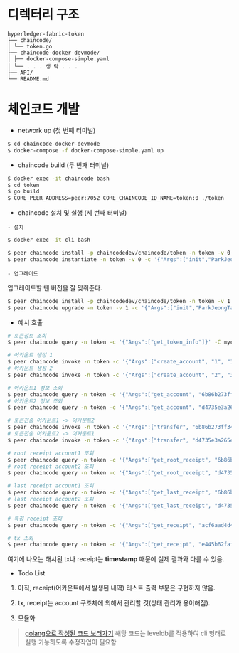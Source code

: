 # 디렉터리 구조

```
hyperledger-fabric-token
├── chaincode/
│ └── token.go
├── chaincode-docker-devmode/
│ ├── docker-compose-simple.yaml
│ └── . . . 생 략 . . .
├── API/
└── README.md
```

# 체인코드 개발



* network up (첫 번째 터미널)

```bash
$ cd chaincode-docker-devmode
$ docker-compose -f docker-compose-simple.yaml up
```



* chaincode build (두 번째 터미널)

```bash
$ docker exec -it chaincode bash
$ cd token
$ go build
$ CORE_PEER_ADDRESS=peer:7052 CORE_CHAINCODE_ID_NAME=token:0 ./token
```





* chaincode 설치 및 실행 (세 번째 터미널)

```- 설치```

```bash
$ docker exec -it cli bash

$ peer chaincode install -p chaincodedev/chaincode/token -n token -v 0
$ peer chaincode instantiate -n token -v 0 -c '{"Args":["init","ParkJeongTae","PJT","10000000"]}' -C myc
```



```- 업그레이드```

업그레이드할 땐 버전을 잘 맞춰준다.

```bash
$ peer chaincode install -p chaincodedev/chaincode/token -n token -v 1
$ peer chaincode upgrade -n token -v 1 -c '{"Args":["init","ParkJeongTae","PJT","10000000"]}' -C myc
```



* 예시 호출

```bash
# 토큰정보 조회
$ peer chaincode query -n token -c '{"Args":["get_token_info"]}' -C myc

# 어카운트 생성 1
$ peer chaincode invoke -n token -c '{"Args":["create_account", "1", "100"]}' -C myc
# 어카운트 생성 2
$ peer chaincode invoke -n token -c '{"Args":["create_account", "2", "300"]}' -C myc

# 어카운트1 정보 조회
$ peer chaincode query -n token -c '{"Args":["get_account", "6b86b273ff34fce19d6b804eff5a3f5747ada4eaa22f1d49c01e52ddb7875b4b"]}' -C myc
# 어카운트2 정보 조회
$ peer chaincode query -n token -c '{"Args":["get_account", "d4735e3a265e16eee03f59718b9b5d03019c07d8b6c51f90da3a666eec13ab35"]}' -C myc

# 토큰전송 어카운트1 -> 어카운트2
$ peer chaincode invoke -n token -c '{"Args":["transfer", "6b86b273ff34fce19d6b804eff5a3f5747ada4eaa22f1d49c01e52ddb7875b4b","d4735e3a265e16eee03f59718b9b5d03019c07d8b6c51f90da3a666eec13ab35","30"]}' -C myc
# 토큰전송 어카운트2 -> 어카운트1
$ peer chaincode invoke -n token -c '{"Args":["transfer", "d4735e3a265e16eee03f59718b9b5d03019c07d8b6c51f90da3a666eec13ab35","6b86b273ff34fce19d6b804eff5a3f5747ada4eaa22f1d49c01e52ddb7875b4b","10"]}' -C myc

# root receipt account1 조회
$ peer chaincode query -n token -c '{"Args":["get_root_receipt", "6b86b273ff34fce19d6b804eff5a3f5747ada4eaa22f1d49c01e52ddb7875b4b"]}' -C myc
# root receipt account2 조회
$ peer chaincode query -n token -c '{"Args":["get_root_receipt", "d4735e3a265e16eee03f59718b9b5d03019c07d8b6c51f90da3a666eec13ab35"]}' -C myc

# last receipt account1 조회
$ peer chaincode query -n token -c '{"Args":["get_last_receipt", "6b86b273ff34fce19d6b804eff5a3f5747ada4eaa22f1d49c01e52ddb7875b4b"]}' -C myc
# last receipt account2 조회
$ peer chaincode query -n token -c '{"Args":["get_last_receipt", "d4735e3a265e16eee03f59718b9b5d03019c07d8b6c51f90da3a666eec13ab35"]}' -C myc

# 특정 receipt 조회
$ peer chaincode query -n token -c '{"Args":["get_receipt", "acf6aad4d454a9a80ef1c32231f6ff4728d982a66b877b156f168bb693596020"]}' -C myc

# tx 조회
$ peer chaincode query -n token -c '{"Args":["get_receipt", "e445b62fafae008942acdedb2f5043889b5692d3fcb757d5e5743d7ee516d90c"]}' -C myc
```



여기에 나오는 해시된 tx나 receipt는 **timestamp** 때문에 실제 결과와 다를 수 있음. 



* Todo List

1. 아직, receipt(어카운트에서 발생된 내역) 리스트 출력 부분은 구현하지 않음. 

2. tx, receipt는 account 구조체에 의해서 관리할 것(상태 관리가 용이해짐).
3. 모듈화



>  [golang으로 작성된 코드 보러가기](https://github.com/pjt3591oo/go-token) 해당 코드는 leveldb를 적용하여 cli 형태로 실행 가능하도록 수정작업이 필요함



